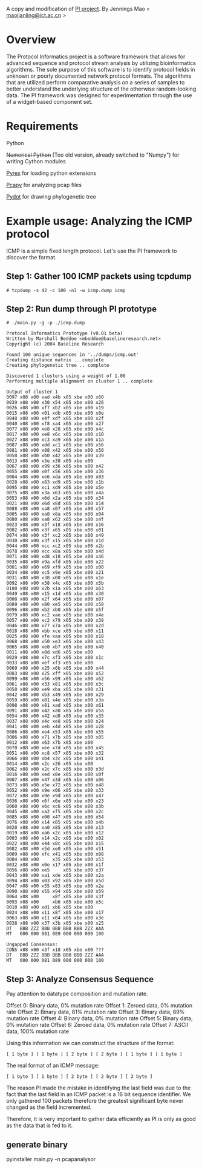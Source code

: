 A copy and modification of [PI project](http://www.4tphi.net/~awalters/PI/PI.html).
By Jennings Mao \< maojianling@ict.ac.cn \>

# Overview

The Protocol Informatics project is a software framework that allows for
advanced sequence and protocol stream analysis by utilizing bioinformatics
algorithms. The sole purpose of this software is to identify protocol fields in
unknown or poorly documented network protocol formats. The algorithms that are
utilized perform comparative analysis on a series of samples to better
understand the underlying structure of the otherwise random-looking data. The
PI framework was designed for experimentation through the use of a widget-based
component set.

# Requirements

Python 

~~Numerical Python~~  (Too old version, already switched to "Numpy") for writing Cython modules

[Pyrex]( http://www.cosc.canterbury.ac.nz/~greg/python/Pyrex/) for loading python extensions

[Pcapy](http://oss.coresecurity.com/projects/pcapy.html) for analyzing pcap files

[Pydot](http://dkbza.org/pydot.html)  for drawing phylogenetic tree


# Example usage: Analyzing the ICMP protocol

ICMP is a simple fixed length protocol.
Let's use the PI framework to discover the format.

## Step 1: Gather 100 ICMP packets using tcpdump
```
# tcpdump -s 42 -c 100 -nl -w icmp.dump icmp
```
## Step 2: Run dump through PI prototype
```
# ./main.py -g -p ./icmp.dump

Protocol Informatics Prototype (v0.01 beta)
Written by Marshall Beddoe <mbeddoe@baselineresearch.net>
Copyright (c) 2004 Baseline Research

Found 100 unique sequences in '../dumps/icmp.out'
Creating distance matrix .. complete
Creating phylogenetic tree .. complete

Discovered 1 clusters using a weight of 1.00
Performing multiple alignment on cluster 1 .. complete

Output of cluster 1
0097 x08 x00 xad x4b x05 xbe x00 x60
0039 x08 x00 x30 x54 x05 xbe x00 x26
0026 x08 x00 xf7 xb2 x05 xbe x00 x19
0015 x08 x00 x01 xdb x05 xbe x00 x0e
0048 x08 x00 x4f xdf x05 xbe x00 x2f
0040 x08 x00 xf8 xa4 x05 xbe x00 x27
0077 x08 x00 xe8 x28 x05 xbe x00 x4c
0017 x08 x00 xe8 x6c x05 xbe x00 x10
0027 x08 x00 xc3 xa9 x05 xbe x00 x1a
0087 x08 x00 xdd xc1 x05 xbe x00 x56
0081 x08 x00 x88 x42 x05 xbe x00 x50
0058 x08 x00 xb0 x42 x05 xbe x00 x39
0013 x08 x00 x3e x38 x05 xbe x00
0067 x08 x00 x99 x36 x05 xbe x00 x42
0055 x08 x00 x0f x56 x05 xbe x00 x36
0004 x08 x00 xe6 xda x05 xbe x00 x03
0028 x08 x00 x83 xd9 x05 xbe x00 x1b
0095 x08 x00 xc1 xd9 x05 xbe x00 x5e
0075 x08 x00 x3a x63 x05 xbe x00 x4a
0053 x08 x00 x6d x2a x05 xbe x00 x34
0021 x08 x00 x6d x8d x05 xbe x00 x14
0088 x08 x00 xa8 x07 x05 xbe x00 x57
0005 x08 x00 xa8 x8a x05 xbe x00 x04
0080 x08 x00 xa8 x62 x05 xbe x00 x4f
0023 x08 x00 x3f x18 x05 xbe x00 x16
0002 x08 x00 x3f x65 x05 xbe x00 x01
0074 x08 x00 x3f xc2 x05 xbe x00 x49
0030 x08 x00 x3f x15 x05 xbe x00 x1d
0044 x08 x00 xcc xc2 x05 xbe x00 x2b
0078 x08 x00 xcc x8a x05 xbe x00 x4d
0071 x08 x00 xd8 x18 x05 xbe x00 x46
0035 x08 x00 x9a xfd x05 xbe x00 x22
0001 x08 x00 x69 xf9 x05 xbe x00 x00
0034 x08 x00 xc5 x9e x05 xbe x00 x21
0031 x08 x00 x38 x00 x05 xbe x00 x1e
0092 x08 x00 x38 x4c x05 xbe x00 x5b
0100 x08 x00 x2b x1a x05 xbe x00 x63
0049 x08 x00 x15 x1d x05 xbe x00 x30
0008 x08 x00 x2f x64 x05 xbe x00 x07
0089 x08 x00 x80 xe5 x05 xbe x00 x58
0096 x08 x00 xb2 xb0 x05 xbe x00 x5f
0079 x08 x00 xc2 xae x05 xbe x00 x4e
0057 x08 x00 xc2 x79 x05 xbe x00 x38
0046 x08 x00 x77 x7a x05 xbe x00 x2d
0018 x08 x00 xbb xce x05 xbe x00 x11
0025 x08 x00 xfe xaa x05 xbe x00 x18
0068 x08 x00 x50 xe3 x05 xbe x00 x43
0065 x08 x00 xe0 xb7 x05 xbe x00 x40
0011 x08 x00 x8d xd6 x05 xbe x00
0029 x08 x00 x7c xf3 x05 xbe x00 x1c
0033 x08 x00 xef xf3 x05 xbe x00
0069 x08 x00 x25 x6b x05 xbe x00 x44
0083 x08 x00 x25 xff x05 xbe x00 x52
0099 x08 x00 x56 x99 x05 xbe x00 x62
0061 x08 x00 x33 x81 x05 xbe x00 x3c
0050 x08 x00 xe9 xba x05 xbe x00 x31
0042 x08 x00 xb3 x49 x05 xbe x00 x29
0059 x08 x00 x81 x4e x05 xbe x00 x3a
0098 x08 x00 x81 xad x05 xbe x00 x61
0091 x08 x00 x42 xa0 x05 xbe x00 x5a
0054 x08 x00 x42 xd8 x05 xbe x00 x35
0037 x08 x00 x4c xe8 x05 xbe x00 x24
0041 x08 x00 xeb x4d x05 xbe x00 x28
0086 x08 x00 xe4 x53 x05 xbe x00 x55
0006 x08 x00 x71 x7b x05 xbe x00 x05
0012 x08 x00 x63 x7b x05 xbe x00
0070 x08 x00 xee x7d x05 xbe x00 x45
0051 x08 x00 xc8 x57 x05 xbe x00 x32
0066 x08 x00 xb4 x3c x05 xbe x00 x41
0014 x08 x00 x2c x26 x05 xbe x00
0062 x08 x00 x2c x7c x05 xbe x00 x3d
0016 x08 x00 xed x8e x05 xbe x00 x0f
0007 x08 x00 x47 x3d x05 xbe x00 x06
0073 x08 x00 x5e x72 x05 xbe x00 x48
0052 x08 x00 x9e x06 x05 xbe x00 x33
0072 x08 x00 x9e x9d x05 xbe x00 x47
0036 x08 x00 x6f x6e x05 xbe x00 x23
0060 x08 x00 x6c xc6 x05 xbe x00 x3b
0045 x08 x00 xa2 xf5 x05 xbe x00 x2c
0085 x08 x00 x00 x47 x05 xbe x00 x54
0076 x08 x00 x14 x85 x05 xbe x00 x4b
0020 x08 x00 xa0 x85 x05 xbe x00 x13
0019 x08 x00 xa6 x2c x05 xbe x00 x12
0003 x08 x00 x14 x2c x05 xbe x00 x02
0022 x08 x00 x44 x8c x05 xbe x00 x15
0082 x08 x00 x5d xe0 x05 xbe x00 x51
0009 x08 x00 xfc x41 x05 xbe x00 x08
0084 x08 x00     x35 x05 xbe x00 x53
0032 x08 x00 x0e x17 x05 xbe x00 x1f
0056 x08 x00 xe5     x05 xbe x00 x37
0043 x08 x00 xa1 xde x05 xbe x00 x2a
0094 x08 x00 x03 x92 x05 xbe x00 x5d
0047 x08 x00 x55 x83 x05 xbe x00 x2e
0090 x08 x00 x55 x94 x05 xbe x00 x59
0064 x08 x00     x8f x05 xbe x00 x3f
0093 x08 x00     xb6 x05 xbe x00 x5c
0010 x08 x00 xd1 xb6 x05 xbe x00
0024 x08 x00 x11 x8f x05 xbe x00 x17
0063 x08 x00 x11 x04 x05 xbe x00 x3e
0038 x08 x00 x37 x3b x05 xbe x00 x25
DT   BBB ZZZ BBB BBB BBB BBB ZZZ AAA
MT   000 000 081 089 000 000 000 100

Ungapped Consensus:
CONS x08 x00 x3f x18 x05 xbe x00 ???
DT   BBB ZZZ BBB BBB BBB BBB ZZZ AAA
MT   000 000 081 089 000 000 000 100
```
## Step 3: Analyze Consensus Sequence

Pay attention to datatype composition and mutation rate.

Offset 0: Binary data, 0% mutation rate
Offset 1: Zeroed data, 0% mutation rate
Offset 2: Binary data, 81% mutation rate
Offset 3: Binary data, 89% mutation rate
Offset 4: Binary data, 0% mutation rate
Offset 5: Binary data, 0% mutation rate
Offset 6: Zeroed data, 0% mutation rate
Offset 7: ASCII data, 100% mutation rate

Using this information we can construct the structure of the format:
```
[ 1 byte ] [ 1 byte ] [ 2 byte ] [ 2 byte ] [ 1 byte ] [ 1 byte ]
```
The real format of an ICMP message:
```
[ 1 byte ] [ 1 byte ] [ 2 byte ] [ 2 byte ] [ 2 byte ]
```
The reason PI made the mistake in identifying the last field was due to the
fact that the last field in an ICMP packet is a 16 bit sequence identifier.
We only gathered 100 packets therefore the greatest significant byte never
changed as the field incremented.

Therefore, it is very important to gather data efficiently as PI is only as
good as the data that is fed to it.

## generate binary

pyinstaller main.py -n pcapanalysor